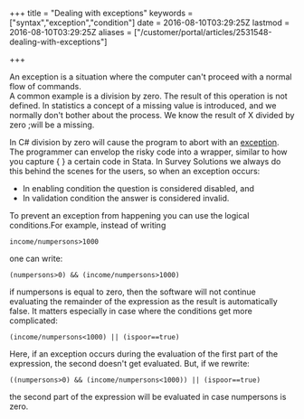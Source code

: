 +++
title = "Dealing with exceptions"
keywords = ["syntax","exception","condition"]
date = 2016-08-10T03:29:25Z
lastmod = 2016-08-10T03:29:25Z
aliases = ["/customer/portal/articles/2531548-dealing-with-exceptions"]

+++

An exception is a situation where the computer can't proceed with a
normal flow of commands.  
A common example is a division by zero. The result of this operation is
not defined. In statistics a concept of a missing value is introduced,
and we normally don't bother about the process. We know the result of X
divided by zero ;will be a missing.  
  
In C\# division by zero will cause the program to abort with an
[exception](https://msdn.microsoft.com/en-us/library/ms173160.aspx). The
programmer can envelop the risky code into a wrapper, similar to how you
capture { } a certain code in Stata. In Survey Solutions we always do
this behind the scenes for the users, so when an exception occurs:

-   In enabling condition the question is considered disabled, and
-   In validation condition the answer is considered invalid.

  
  
To prevent an exception from happening you can use the logical
conditions.For example, instead of writing

    income/numpersons>1000

  
one can write:

    (numpersons>0) && (income/numpersons>1000)

  
if numpersons is equal to zero, then the software will not continue
evaluating the remainder of the expression as the result is
automatically false. It matters especially in case where the conditions
get more complicated:

    (income/numpersons<1000) || (ispoor==true)

  
Here, if an exception occurs during the evaluation of the first part of
the expression, the second doesn't get evaluated. But, if we rewrite:  

    ((numpersons>0) && (income/numpersons<1000)) || (ispoor==true)

  
the second part of the expression will be evaluated in case numpersons
is zero.
